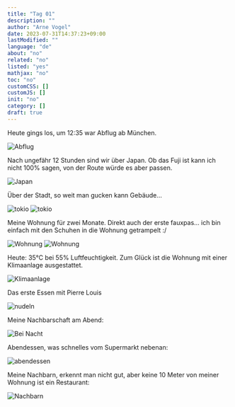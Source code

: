 ```yaml
---
title: "Tag 01"
description: ""
author: "Arne Vogel"
date: 2023-07-31T14:37:23+09:00
lastModified: ""
language: "de"
about: "no"
related: "no"
listed: "yes"
mathjax: "no"
toc: "no"
customCSS: []
customJS: []
init: "no"
category: []
draft: true
---
```


Heute gings los, um 12:35 war Abflug ab München.

![Abflug](takeoff.jpg)

Nach ungefähr 12 Stunden sind wir über Japan. Ob das Fuji ist kann ich nicht 100% sagen, von der Route würde es aber passen.

![Japan](arrival.jpg)

Über der Stadt, so weit man gucken kann Gebäude…

![tokio](city.jpg)
![tokio](city2.jpg)

Meine Wohnung für zwei Monate. Direkt auch der erste fauxpas… ich bin einfach mit den Schuhen in die Wohnung getrampelt :/

![Wohnung](wohnung.jpg)
![Wohnung](wohnung1.jpg)

Heute: 35°C bei 55% Luftfeuchtigkeit. Zum Glück ist die Wohnung mit einer Klimaanlage ausgestattet.

![Klimaanlage](retter-in-der-not.jpg)

Das erste Essen mit Pierre Louis

![nudeln](erstes-essen.jpg)

Meine Nachbarschaft am Abend:

![Bei Nacht](bei-nacht.jpg)

Abendessen, was schnelles vom Supermarkt nebenan:

![abendessen](fertiggericht.jpg)

Meine Nachbarn, erkennt man nicht gut, aber keine 10 Meter von meiner Wohnung ist ein Restaurant:

![Nachbarn](nachbarn.jpg)

